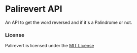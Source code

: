 # Palirevert API

An API to get the word reversed and if it's a Palindrome or not.

### License

Palirevert is licensed under the [MIT License]('./LICENSE.md')
